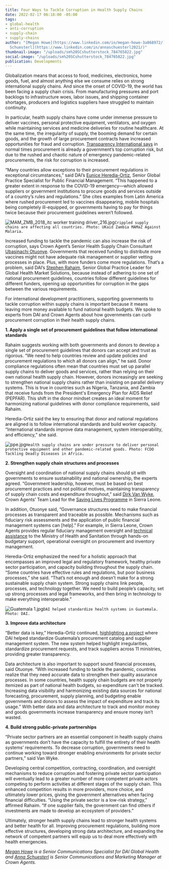 ```yaml
---
title: Four Ways to Tackle Corruption in Health Supply Chains
date: 2022-02-17 06:18:00 -05:00
tags:
- global-health
- anti-corruption
- supply-chain
- supply-chains
author: "[Megan Howe](https://www.linkedin.com/in/megan-howe-3a868972/) and [Anna
  Schuesterl](https://www.linkedin.com/in/annaschuesterl2021/)"
thumbnail-image: "/uploads/sm%20SCshutterstock_784765822.jpg"
social-image: "/uploads/sm%20SCshutterstock_784765822.jpg"
publication: Developments
---
```


Globalization means that access to food, medicines, electronics, home goods, fuel, and almost anything else we consume relies on strong international supply chains. And since the onset of COVID-19, the world has been facing a supply chain crisis. From manufacturing pressures and port backlogs to infrastructure woes, labor issues, and shipping container shortages, producers and logistics suppliers have struggled to maintain continuity. 

In particular, health supply chains have come under immense pressure to deliver vaccines, personal protective equipment, ventilators, and oxygen while maintaining services and medicine deliveries for routine healthcare. At the same time, the irregularity of supply, the booming demand for certain goods, and the growth of large procurement contracts have increased opportunities for fraud and corruption. [Transparency International says](https://ti-health.org/improving-covid19-procurement-to-increase-equitable-access-medicines-medical-equipment/) in normal times procurement is already a government’s top corruption risk, but due to the rushed and chaotic nature of emergency pandemic-related procurements, the risk for corruption is increased.






“Many countries allow exceptions to their procurement regulations in exceptional circumstances,” said DAI’s [Eunice Heredia-Ortiz](https://www.dai.com/who-we-are/our-team/eunice-heredia-ortiz), Senior Global Practice Specialist for Public Financial Management. “This happened to a greater extent in response to the COVID-19 emergency—which allowed suppliers or government institutions to procure goods and services outside of a country’s rules and regulations.” She cites examples from Latin America where rushed procurement led to vaccines disappearing, mobile hospitals being completely ill-equipped, or governments having to pay for things twice because their procurement guidelines weren’t followed. 

![MAM_ZMB_2018_itc worker training driver_216.jpg](/uploads/MAM_ZMB_2018_itc%20worker%20training%20driver_216.jpg)`Crippled supply chains are affecting all countries. Photo: UKaid Zambia MAMaZ Against Malaria.`

Increased funding to tackle the pandemic can also increase the risk of corruption, says Crown Agent’s Senior Health Supply Chain Consultant [Ubasinachi Otuonye](https://www.linkedin.com/in/ubasinachi-otuonye-895344111/?originalSubdomain=uk). Governments that received funding to distribute more vaccines might not have adequate risk management or supplier vetting processes in place. Plus, with more funders come more regulations. That’s a problem, said DAI’s [Stephen Rahaim](https://www.dai.com/who-we-are/our-team/stephen-rahaim), Senior Global Practice Leader for Global Health Market Solutions, because instead of adhering to one set of national procurement guidelines, countries follow different guidelines for different funders, opening up opportunities for corruption in the gaps between the various requirements. 

For international development practitioners, supporting governments to tackle corruption within supply chains is important because it means leaving more money available to fund national health budgets. We spoke to experts from DAI and Crown Agents about how governments can curb procurement corruption in their health supply chains.

**1. Apply a single set of procurement guidelines that follow international standards**

Rahaim suggests working with both governments and donors to develop a single set of procurement guidelines that donors can accept and trust as rigorous. “We need to help countries review and update policies and procurement regulations to which all donors can align,” he said. Donor compliance regulations often mean that countries must set up parallel supply chains to deliver goods and services, rather than relying on their own national health supply chain. However, donors increasingly are seeking to strengthen national supply chains rather than insisting on parallel delivery systems. This is true in countries such as Nigeria, Tanzania, and Zambia that receive funds from the President's Emergency Plan for AIDS Relief (PEPFAR). This shift in the donor mindset creates an ideal moment for harmonizing national guidelines with donor compliance requirements, said Rahaim. 

Heredia-Ortiz said the key to ensuring that donor and national regulations are aligned is to follow international standards and build worker capacity. “International standards improve data management, system interoperability, and efficiency,” she said.

![ppe.jpg](/uploads/ppe.jpg)`Health supply chains are under pressure to deliver personal protective equipment and other pandemic-related goods. Photo: FCDO Tackling Deadly Diseases in Africa.`

**2. Strengthen supply chain structures and processes**

Oversight and coordination of national supply chains should sit with governments to ensure sustainability and national ownership, the experts agreed. “Government leadership, however, must be based on best procurement practices and not political motives, maintaining transparency of supply chain costs and expenditure throughout,” said [Dirk Van Wyke](https://www.linkedin.com/in/dirk-van-wyk-06113b52/?originalSubdomain=za), Crown Agents’ Team Lead for the [Saving Lives Programme](https://www.crownagents.com/project/saving-lives-in-sierra-leone-phase-ii/#:~:text=The%20Saving%20Lives%20Phase%20II,child%20health%20and%20nutrition%20services.) in Sierra Leone.

In addition, Otuonye said, “Governance structures need to make financial processes as transparent and traceable as possible. Mechanisms such as fiduciary risk assessments and the application of public financial management systems can [help].” For example, in Sierra Leone, Crown Agents provides regular fiduciary management oversight and [technical assistance](https://www.crownagents.com/project/integrated-health-project-administration-unit-ihpau/) to the Ministry of Health and Sanitation through hands-on budgetary support, operational oversight on procurement and inventory management.

Heredia-Ortiz emphasized the need for a holistic approach that encompasses an improved legal and regulatory framework, healthy private sector participation, and capacity building throughout the supply chain. “Some countries have effective rules and regulations, but poor business processes,” she said. “That’s not enough and doesn’t make for a strong sustainable supply chain system. Strong supply chains link people, processes, and technology together. We need to build people’s capacity, set up strong processes and legal frameworks, and then bring in technology to make everything interoperable.”

![Guatemala 1.jpg](/uploads/Guatemala%201.jpg)`DAI helped standardize health systems in Guatemala. Photo: DAI.`

**3. Improve data architecture** 

“Better data is key,” Heredia-Ortiz continued, [highlighting a project](https://www.dai.com/our-work/projects/guatemala-fiscal-and-procurement-reform-project-fprp) where DAI helped standardize Guatemala’s procurement catalog and supplier management system. The new system helped highlight irregularities, standardize procurement requests, and track suppliers across 11 ministries, providing greater transparency.
 
Data architecture is also important to support sound financial processes, said Otuonye. “With increased funding to tackle the pandemic, countries realize that they need accurate data to strengthen their quality assurance processes. In some countries, health supply chain budgets are not properly itemized as part of national health budgets, so expenditure can’t be tracked. Increasing data visibility and harmonizing existing data sources for national forecasting, procurement, supply planning, and budgeting enable governments and donors to assess the impact of expenditure and track its usage.” With better data and data architecture to track and monitor money and goods governments increase transparency and ensure money isn’t wasted.

**4. Build strong public-private partnerships** 

“Private sector partners are an essential component in health supply chains as governments don’t have the capacity to fulfill the entirety of their health systems’ requirements. To decrease corruption, governments need to continue working toward stronger enabling environments for private sector partners,” said Van Wyke. 

Developing central competition, contracting, coordination, and oversight mechanisms to reduce corruption and fostering private sector participation will eventually lead to a greater number of more competent private actors competing to perform activities at different stages of the supply chain. This enhanced competition results in more providers, more choice, and ultimately lower prices, giving the government alternatives when facing financial difficulties. “Using the private sector is a low-risk strategy,” affirmed Rahaim. “If one supplier fails, the government can find others if investments are made to develop an ecosystem of providers.” 

Ultimately, stronger health supply chains lead to stronger health systems and better health for all. Improving procurement regulations, building more effective structures, developing strong data architecture, and expanding the network of competent partners will equip us to deal more effectively with health emergencies.

*[Megan Howe](https://www.linkedin.com/in/megan-howe-3a868972/) is a Senior Communications Specialist for DAI Global Health and [Anna Schuesterl](https://www.linkedin.com/in/annaschuesterl2021/) is Senior Communications and Marketing Manager at Crown Agents.*